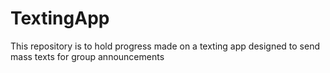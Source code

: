 # TextingApp
This repository is to hold progress made on a texting app designed to send mass texts for group announcements
